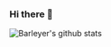 ### Hi there 👋

![Barleyer's github stats](https://github-readme-stats.vercel.app/api?username=barleyer)  
